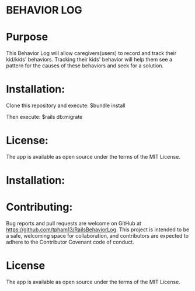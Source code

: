 # BEHAVIOR LOG

# Purpose

This Behavior Log will allow caregivers(users) to record and track their kid/kids' behaviors. Tracking their kids' behavior will help them see a pattern for the causes of these behaviors and seek for a solution.

# Installation:

Clone this repository and execute: $bundle install

Then execute: $rails db:migrate

# License:
 The app is available as open source under the terms of the MIT License.

# Installation: 


# Contributing:
 Bug reports and pull requests are welcome on GitHub at https://github.com/tpham13/RailsBehaviorLog. This project is intended to be a safe, welcoming space for collaboration, and contributors are expected to adhere to the Contributor Covenant code of conduct.

# License
The app is available as open source under the terms of the MIT License.

